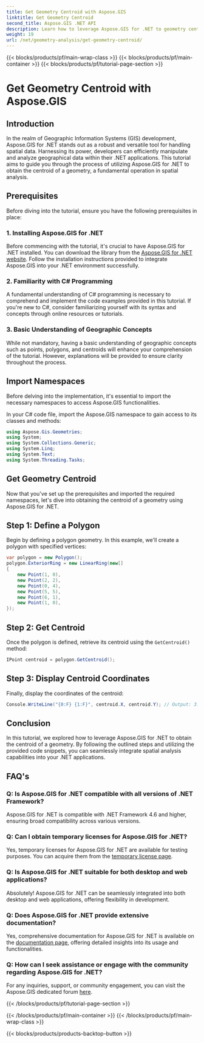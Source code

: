 ```yaml
---
title: Get Geometry Centroid with Aspose.GIS
linktitle: Get Geometry Centroid
second_title: Aspose.GIS .NET API
description: Learn how to leverage Aspose.GIS for .NET to geometry centroids through this comprehensive. Integrate spatial analysis seamlessly into your .NET applications.
weight: 19
url: /net/geometry-analysis/get-geometry-centroid/
---
```


{{< blocks/products/pf/main-wrap-class >}}
{{< blocks/products/pf/main-container >}}
{{< blocks/products/pf/tutorial-page-section >}}

# Get Geometry Centroid with Aspose.GIS

## Introduction
In the realm of Geographic Information Systems (GIS) development, Aspose.GIS for .NET stands out as a robust and versatile tool for handling spatial data. Harnessing its power, developers can efficiently manipulate and analyze geographical data within their .NET applications. This tutorial aims to guide you through the process of utilizing Aspose.GIS for .NET to obtain the centroid of a geometry, a fundamental operation in spatial analysis.
## Prerequisites
Before diving into the tutorial, ensure you have the following prerequisites in place:
### 1. Installing Aspose.GIS for .NET
Before commencing with the tutorial, it's crucial to have Aspose.GIS for .NET installed. You can download the library from the [Aspose.GIS for .NET website](https://releases.aspose.com/gis/net/). Follow the installation instructions provided to integrate Aspose.GIS into your .NET environment successfully.
### 2. Familiarity with C# Programming
A fundamental understanding of C# programming is necessary to comprehend and implement the code examples provided in this tutorial. If you're new to C#, consider familiarizing yourself with its syntax and concepts through online resources or tutorials.
### 3. Basic Understanding of Geographic Concepts
While not mandatory, having a basic understanding of geographic concepts such as points, polygons, and centroids will enhance your comprehension of the tutorial. However, explanations will be provided to ensure clarity throughout the process.

## Import Namespaces
Before delving into the implementation, it's essential to import the necessary namespaces to access Aspose.GIS functionalities.

In your C# code file, import the Aspose.GIS namespace to gain access to its classes and methods:
```csharp
using Aspose.Gis.Geometries;
using System;
using System.Collections.Generic;
using System.Linq;
using System.Text;
using System.Threading.Tasks;
```
## Get Geometry Centroid
Now that you've set up the prerequisites and imported the required namespaces, let's dive into obtaining the centroid of a geometry using Aspose.GIS for .NET.
## Step 1: Define a Polygon
Begin by defining a polygon geometry. In this example, we'll create a polygon with specified vertices:
```csharp
var polygon = new Polygon();
polygon.ExteriorRing = new LinearRing(new[]
{
    new Point(1, 0),
    new Point(2, 2),
    new Point(0, 4),
    new Point(5, 5),
    new Point(6, 1),
    new Point(1, 0),
});
```
## Step 2: Get Centroid
Once the polygon is defined, retrieve its centroid using the `GetCentroid()` method:
```csharp
IPoint centroid = polygon.GetCentroid();
```
## Step 3: Display Centroid Coordinates
Finally, display the coordinates of the centroid:
```csharp
Console.WriteLine("{0:F} {1:F}", centroid.X, centroid.Y); // Output: 3.33 2.58
```

## Conclusion
In this tutorial, we explored how to leverage Aspose.GIS for .NET to obtain the centroid of a geometry. By following the outlined steps and utilizing the provided code snippets, you can seamlessly integrate spatial analysis capabilities into your .NET applications.
## FAQ's
### Q: Is Aspose.GIS for .NET compatible with all versions of .NET Framework?
Aspose.GIS for .NET is compatible with .NET Framework 4.6 and higher, ensuring broad compatibility across various versions.
### Q: Can I obtain temporary licenses for Aspose.GIS for .NET?
Yes, temporary licenses for Aspose.GIS for .NET are available for testing purposes. You can acquire them from the [temporary license page](https://purchase.aspose.com/temporary-license/).
### Q: Is Aspose.GIS for .NET suitable for both desktop and web applications?
Absolutely! Aspose.GIS for .NET can be seamlessly integrated into both desktop and web applications, offering flexibility in development.
### Q: Does Aspose.GIS for .NET provide extensive documentation?
Yes, comprehensive documentation for Aspose.GIS for .NET is available on the [documentation page](https://reference.aspose.com/gis/net/), offering detailed insights into its usage and functionalities.
### Q: How can I seek assistance or engage with the community regarding Aspose.GIS for .NET?
For any inquiries, support, or community engagement, you can visit the Aspose.GIS dedicated forum [here](https://forum.aspose.com/c/gis/33).

{{< /blocks/products/pf/tutorial-page-section >}}

{{< /blocks/products/pf/main-container >}}
{{< /blocks/products/pf/main-wrap-class >}}

{{< blocks/products/products-backtop-button >}}
